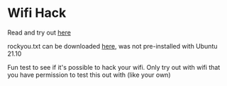 # Wifi Hack

Read and try out [here](https://www.geeksforgeeks.org/how-to-hack-wpa-wpa2-wifi-using-kali-linux/)

rockyou.txt can be downloaded [here](https://github.com/brannondorsey/naive-hashcat/releases/download/data/rockyou.txt), was not pre-installed with Ubuntu 21.10

Fun test to see if it's possible to hack your wifi. Only try out with wifi that you have permission to test this out with (like your own)
